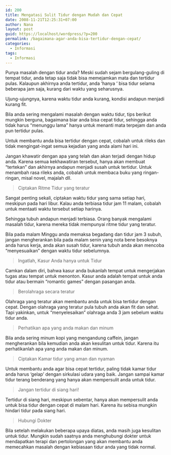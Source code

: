 ```yaml
---
id: 200
title: Mengatasi Sulit Tidur dengan Mudah dan Cepat
date: 2008-11-21T12:25:31+07:00
author: Nana
layout: post
guid: https://localhost/wordpress/?p=200
permalink: /bagaimana-agar-anda-bisa-tertidur-dengan-cepat/
categories:
  - Informasi
tags:
  - Informasi
---
```

Punya masalah dengan tidur anda? Meski sudah sejam bergulang-guling di tempat tidur, anda tetap saja tidak bisa memejamkan mata dan tertidur pulas. Kalaupun akhirnya anda tertidur, anda ‘hanya ‘ bisa tidur selama beberapa jam saja, kurang dari waktu yang seharusnya.

Ujung-ujungnya, karena waktu tidur anda kurang, kondisi andapun menjadi kurang fit.

Bila anda sering mengalami masalah dengan waktu tidur, tips berikut mungkin berguna, bagaimana biar anda bisa cepat tidur, sehingga anda tidak harus “menunggu lama” hanya untuk menanti mata terpejam dan anda pun tertidur pulas.

Untuk membantu anda bisa tertidur dengan cepat, cobalah untuk rileks dan tidak mengingat-ingat semua kejadian yang anda alami hari ini.

Jangan khawatir dengan apa yang telah dan akan terjadi dengan hidup anda. Karena semua kekhawatiran tersebut, hanya akan membuat “tertekan” dan akhirnya andapun menjadi susah untuk tertidur. Untuk menambah rasa rileks anda, cobalah untuk membaca buku yang ringan-ringan, misal novel, majalah dll.

> Ciptakan Ritme Tidur yang teratur

Sangat penting sekali, ciptakan waktu tidur yang sama setiap hari, meskipun pada hari libur. Kalau anda terbiasa tidur jam 11 malam, cobalah untuk mentaati waktu tersebut setiap harinya.

Sehingga tubuh andapun menjadi terbiasa. Orang banyak mengalami masalah tidur, karena mereka tidak mempunyai ritme tidur yang teratur.

Bila pada malam Minggu anda memaksa begadang dan tidur jam 3 subuh, jangan mengherankan bila pada malam senin yang nota bene besoknya anda harus kerja, anda akan susah tidur, karena tubuh anda akan mencoba “menyesuaikan” dengan waktu tidur sebelumnya.

> Ingatlah, Kasur Anda hanya untuk Tidur

Camkan dalam diri, bahwa kasur anda bukanlah tempat untuk mengerjakan tugas atau tempat untuk menonton. Kasur anda adalah tempat untuk anda tidur atau bermain “romantic games” dengan pasangan anda.

> Berolahraga secara teratur

Olahraga yang teratur akan membantu anda untuk bisa tertidur dengan cepat. Dengan olahraga yang teratur pula tubuh anda akan fit dan sehat. Tapi yakinkan, untuk “menyelesaikan” olahraga anda 3 jam sebelum waktu tidur anda.

> Perhatikan apa yang anda makan dan minum

Bila anda sering minum kopi yang mengandung caffein, jangan mengherankan bila kemudian anda akan kesulitan untuk tidur. Karena itu perhatikanlah apa yang anda makan dan minum.

> Ciptakan Kamar tidur yang aman dan nyaman

Untuk membantu anda agar bisa cepat tertidur, paling tidak kamar tidur anda harus ‘gelap’ dengan sirkulasi udara yang baik. Jangan sampai kamar tidur terang benderang yang hanya akan mempersulit anda untuk tidur.

> Jangan tertidur di siang hari!

Tertidur di siang hari, meskipun sebentar, hanya akan mempersulit anda untuk bisa tidur dengan cepat di malam hari. Karena itu sebisa mungkin hindari tidur pada siang hari.

> Hubungi Dokter

Bila setelah melakukan beberapa upaya diatas, anda masih juga kesulitan untuk tidur. Mungkin sudah saatnya anda menghubungi dokter untuk mendapatkan terapi dan pertolongan yang akan membantu anda memecahkan masalah dengan kebiasaan tidur anda yang tidak normal.